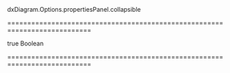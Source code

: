 <!--id-->dxDiagram.Options.propertiesPanel.collapsible<!--/id-->
===========================================================================
<!--default-->true<!--/default-->
<!--type-->Boolean<!--/type-->
===========================================================================

<!--shortDescription-->

<!--/shortDescription-->

<!--fullDescription-->

<!--/fullDescription-->